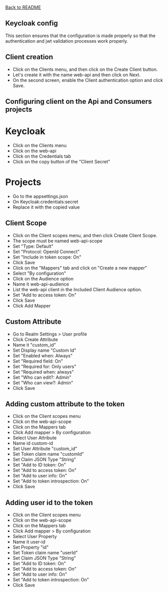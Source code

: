 [Back to README](../README.md)

## Keycloak config

This section ensures that the configuration is made properly so that the authentication and jwt validation processes work properly.


## Client creation 
 - Click on the Clients menu, and then click on the Create Client button.
 - Let's create it with the name web-api and then click on Next.
 - On the second screen, enable the Client authentication option and click Save.

## Configuring client on the Api and Consumers projects
 # Keycloak
 - Click on the Clients menu
 - Click on the web-api
 - Click on the Credentials tab
 - Click on the copy button of the "Client Secret"
 
 # Projects
 - Go to the appsettings.json
 - On Keycloak:credentials:secret
 - Replace it with the copied value


## Client Scope
 - Click on the Client scopes menu, and then click Create Client Scope.
 - The scope must be named web-api-scope
 - Set "Type: Default"
 - Set "Protocol: OpenId Connect"
 - Set "Include in token scope: On"
 - Click Save
 - Click on the "Mappers" tab and click on "Create a new mapper"
 - Select "By configuration"
 - Click on the Audience option
 - Name it web-api-audience
 - List the web-api client in the Included Client Audience option.
 - Set "Add to access token: On"
 - Click Save
 - Click Add Mapper

## Custom Attribute
 - Go to Realm Settings > User profile 
 - Click Create Attribute
 - Name it "custom_id"
 - Set Display name "Custom Id"
 - Set "Enabled when: Always"
 - Set "Required field: On"
 - Set "Required for: Only users"
 - Set "Required when: always"
 - Set "Who can edit?: Admin"
 - Set "Who can view?: Admin"
 - Click Save
 
## Adding custom attribute to the token
 - Click on the Client scopes menu
 - Click on the web-api-scope
 - Click on the Mappers tab
 - Click Add mapper > By configuration
 - Select User Attribute
 - Name id custom-id
 - Set User Attribute "custom_id"
 - Set Token claim name "customId"
 - Set Claim JSON Type "String"
 - Set "Add to ID token: On"
 - Set "Add to access token: On"
 - Set "Add to user info: On"
 - Set "Add to token introspection: On"
 - Click Save
 
## Adding user id to the token
 - Click on the Client scopes menu
 - Click on the web-api-scope
 - Click on the Mappers tab
 - Click Add mapper > By configuration
 - Select User Property
 - Name it user-id
 - Set Property "id"
 - Set Token claim name "userId"
 - Set Claim JSON Type "String"
 - Set "Add to ID token: On"
 - Set "Add to access token: On"
 - Set "Add to user info: On"
 - Set "Add to token introspection: On"
 - Click Save
 